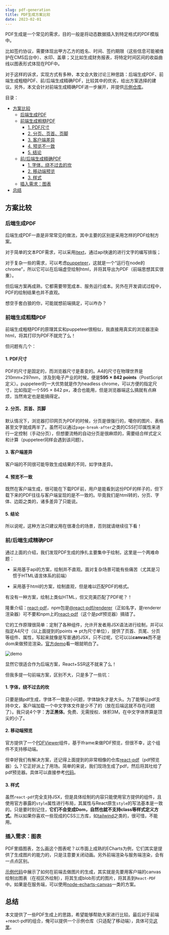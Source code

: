 ```yaml
---
slug: pdf-generation
title: PDF生成方案比较
date: 2023-02-01
---
```


PDF生成是一个常见的需求，目的一般是将动态数据插入到特定格式的PDF模版中。

比如签约协议，需要体现出甲方乙方的姓名、时间、签约期限（这些信息可能被维护在CMS后台中）、水印、盖章；又比如生成财务报表，将特定时间区间的收益曲线以图表形式体现在PDF中。

对于这样的诉求，实现方式有多种，本文会大致讨论三种思路：后端生成PDF、前端生成粗糙PDF、前/后端生成精确PDF，比较其中的优劣，给出方案选择的建议。另外，本文会针对前端生成精确PDF进一步展开，并提供[示例仓库](https://github.com/B-sirius/web-pdf)。

目录：

- [方案比较](#方案比较)
  - [后端生成PDF](#后端生成pdf)
  - [前端生成粗糙PDF](#前端生成粗糙pdf)
    - [1. PDF尺寸](#1-pdf尺寸)
    - [2. 分页、页首、页脚](#2-分页页首页脚)
    - [3. 客户端差异](#3-客户端差异)
    - [4. 预览不一致](#4-预览不一致)
    - [5. 结论](#5-结论)
  - [前/后端生成精确PDF](#前后端生成精确pdf)
    - [1. 字体，绕不过去的坎](#1-字体绕不过去的坎)
    - [2. 移动端预览](#2-移动端预览)
    - [3. 样式](#3-样式)
  - [插入需求：图表](#插入需求图表)
- [总结](#总结)


## 方案比较

### 后端生成PDF

后端生成PDF一直是非常常见的做法，其中主要的区别是采用怎样的PDF绘制方案。

对于简单的文本PDF需求，可以采用[itext](https://itextpdf.com/)，通过api快速的进行文字的编写排版；

对于复杂一些的需求，可以考虑[puppeteer](https://pptr.dev/)，这就是一个“运行在node的chrome”，所以它可以在后端虚空绘制html，并将其导出为PDF（前端思想其实很重）。

但后端方案再成熟，它都需要带宽成本、服务运行成本。另外在开发调试过程中，PDF的绘制结果也并不直观。

想空手套白狼的你，可能就想前端搞定，可以咋办？

### 前端生成粗糙PDF

前端生成粗糙PDF的原理其实和puppeteer很相似，我直接用真实的浏览器渲染html，将其打印为PDF不就完了么！

但问题有几个：

#### 1. PDF尺寸

PDF的尺寸是固定的，而浏览器尺寸是善变的。A4的尺寸在物理世界是210mm×297mm，涉及到电子产业的时候，便是**595 × 842 points**（PostScript定义）。puppeteer的一大优势就是作为headless chrome，可以方便的指定尺寸，比如指定一个595 × 842 px，凑合也能用，但是浏览器端这么搞就有点麻烦，当然肯定也是能搞得定。

#### 2. 分页、页首、页脚

默认情况下，浏览器打印网页为PDF的时候，分页是很强行的，噶你的图片、表格甚至文字就成两半了。虽然可以通过`page-break-after`之类的CSS打印属性来进行一定控制（手动分页），但想要流畅的自动分页是很麻烦的，需要结合样式定义和计算（puppeteer同样会遇到该问题）。

#### 3. 客户端差异

客户端的不同很可能导致生成结果的不同，如字体差异。

#### 4. 预览不一致

既然在客户端生成，很可能在下载PDF前，用户是能看到这份PDF的样子的，但下载下来的PDF往往与客户端呈现的是不一致的。毕竟我们是html转的，分页、字体、边距之类的，诸多差异了只能说。

#### 5. 结论

所以说呢，这种方法只建议用在很凑合的场景，否则就请继续往下看！

### 前/后端生成精确PDF

通过上面的介绍，我们发现PDF生成的挣扎主要集中于绘制，这里是一个两难命题：

- 采用基于api的方案，绘制并不直观。面对复杂场景可能有些痛苦（尤其是习惯于HTML语言体系的前端）

- 采用基于html的方案，绘制直观，但是难以匹配PDF的格式。

有没有一种方案，绘制上类似HTML，但又完美匹配了PDF呢？！

隆重介绍：[react-pdf](https://react-pdf.org/)，npm包是[@react-pdf/renderer](https://www.npmjs.com/package/@react-pdf/renderer)（正如名字，是renderer渲染器）可不要和npm上的[react-pdf](https://www.npmjs.com/package/react-pdf)（这个是pdf预览器）搞错了。

它的工作原理很简单：定制了各种组件，允许开发者用JSX语法进行绘制，并可以指定A4尺寸（以上面提到的points => pt为尺寸单位），提供了页首、页尾、分页等组件、属性，写起来就像是写普通的JSX，只不过呢，它可以以**canvas**而不是dom来做预览渲染。[官方demo](https://react-pdf.org/repl)看一眼就明白了。

![demo](https://s2.loli.net/2023/01/31/ILceZBFrHw9OsRg.png)

显然它很适合作为后端方案，React+SSR这不就来了么！

但我多提一句前端方案，区别不大，只是多了一些坑：

#### 1. 字体，绕不过去的坎

只要是搞pdf生成，字体不一致是小问题，字体缺失才是大头。为了能够让pdf支持中文，客户端加载一个中文字体文件是少不了的（放在后端这就不存在问题了）。我只说4个字：**方正黑体**。免费、无需授权、体积3M，在中文字体界算是顶尖的小了。

#### 2. 移动端预览

官方提供了一个[PDFViewer](https://react-pdf.org/components#pdfviewer)组件，基于Iframe来做PDF预览，但很不幸，这个组件不支持移动端。

但幸好我们有解决方案，还记得上面提到的非常相像的仓库[react-pdf](https://www.npmjs.com/package/react-pdf)（pdf预览器）么？它正好派上了用场。简单的来说，我们现场生成了pdf，然后将其吐给了pdf预览器。具体可以直接参考[代码](https://github.com/B-sirius/web-pdf/blob/12eedf4627e3a41212f6034c04f00e0cb8870a73/src/App.js#L2)。

#### 3. 样式

虽然`react-pdf`完全支持JSX，但是具体绘制的内容只能使用官方提供的组件，且使用官方暴露的`style`属性进行布局，其属性与React原生`style`的写法基本是一致的。只是要时刻记住，**它们不会变成Dom，自然也就不支持class等样式定义方式**。所以如果你喜欢一些现成的CSS三方库，如[tailwind](https://tailwindcss.com/)之类的，很可惜，不能用。

### 插入需求：图表

PDF里插图表，怎么画这个图表呢？以市面上成熟的ECharts为例，它们其实是提供了生成图片的能力的，只是注意要关闭动画。另外前端渲染与服务端渲染，会有一点点区别。

[示例代码](https://github.com/B-sirius/web-pdf/blob/main/src/utils/getChartsBlobImage.js)中展示了如何在前端去做图片的生成，其实就是先要用客户端的canvas绘制出图表（在视区外绘制），将其生成blob形式的图片，将其丢到`React-PDF`中。如果是在服务端，可以使用[node-echarts-canvas](https://www.npmjs.com/package/node-echarts-canvas)一类的方案。

## 总结

本文提供了一些PDF生成上的思路，希望能够帮助大家进行比较。最后对于前端+react-pdf的组合，俺可以提供一个示例仓库（只适配了移动端），具体可见[这里](https://github.com/B-sirius/web-pdf)。

